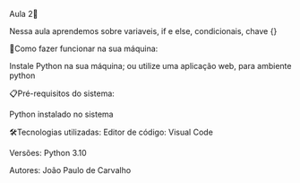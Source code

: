 Aula 2🚀

Nessa aula aprendemos sobre variaveis, if e else, condicionais, chave {}

🔌Como fazer funcionar na sua máquina:

Instale Python na sua máquina;
ou utilize uma aplicação web, para ambiente python

📋Pré-requisitos do sistema:

Python instalado no sistema

🛠️Tecnologias utilizadas:
Editor de código: Visual Code

Versões:
Python 3.10

Autores:
João Paulo de Carvalho
